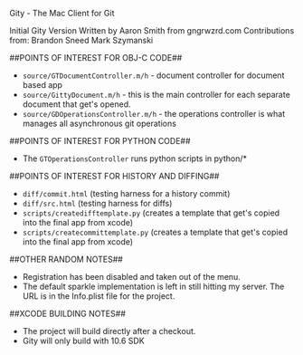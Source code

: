 Gity - The Mac Client for Git

Initial Gity Version Written by Aaron Smith from gngrwzrd.com
Contributions from:
Brandon Sneed
Mark Szymanski

##POINTS OF INTEREST FOR OBJ-C CODE##
- `source/GTDocumentController.m/h` - document controller for document based app
- `source/GittyDocument.m/h` - this is the main controller for each separate document that get's opened.
- `source/GDOperationsController.m/h` - the operations controller is what manages all asynchronous git operations

##POINTS OF INTEREST FOR PYTHON CODE##
- The `GTOperationsController` runs python scripts in python/*

##POINTS OF INTEREST FOR HISTORY AND DIFFING##
- `diff/commit.html` (testing harness for a history commit)
- `diff/src.html` (testing harness for diffs)
- `scripts/createdifftemplate.py` (creates a template that get's copied into the final app from xcode)
- `scripts/createcommittemplate.py` (creates a template that get's copied into the final app from xcode)

##OTHER RANDOM NOTES##
- Registration has been disabled and taken out of the menu.
- The default sparkle implementation is left in still hitting my server. The URL is in the Info.plist file for the project.

##XCODE BUILDING NOTES##
- The project will build directly after a checkout.
- Gity will only build with 10.6 SDK

[email]: mailto:aaron@macendeavor.com